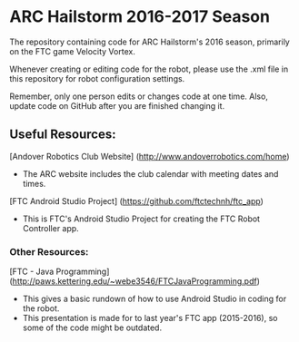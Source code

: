 # ARC Hailstorm 2016-2017 Season
The repository containing code for ARC Hailstorm's 2016 season, primarily on the FTC game Velocity Vortex.

Whenever creating or editing code for the robot, please use the .xml file in this repository for robot configuration settings.

Remember, only one person edits or changes code at one time. Also, update code on GitHub after you are finished changing it.

## Useful Resources:
[Andover Robotics Club Website] (http://www.andoverrobotics.com/home)
  - The ARC website includes the club calendar with meeting dates and times.
  
[FTC Android Studio Project] (https://github.com/ftctechnh/ftc_app)
  - This is FTC's Android Studio Project for creating the FTC Robot Controller app. 
  
### Other Resources:
[FTC - Java Programming] (http://paws.kettering.edu/~webe3546/FTCJavaProgramming.pdf)
  - This gives a basic rundown of how to use Android Studio in coding for the robot.
  - This presentation is made for to last year's FTC app (2015-2016), so some of the code might be outdated. 


